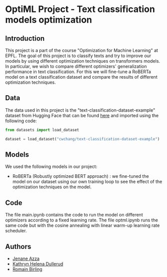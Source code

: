 # OptiML Project - Text classification models optimization

## Introduction
This project is a part of the course "Optimization for Machine Learning" at EPFL.
The goal of this project is to classify texts and try to improve our models by using different optimization techniques on transformers models. In particular, we wish to compare different optimizers' generalization performance in text classification.
For this we will fine-tune a RoBERTa model on a text classification dataset and compare the results of different optimization techniques.

## Data
The data used in this project is the "text-classification-dataset-example" dataset from Hugging Face that can be found [here](https://huggingface.co/datasets/cwchang/text-classification-dataset-example) and imported using the following code:

```python
from datasets import load_dataset

dataset = load_dataset("cwchang/text-classification-dataset-example")
```

## Models
We used the following models in our project:
- RoBERTa (Robustly optimized BERT approach) : we fine-tuned the model on our dataset using our own training loop to see the effect of the optimization techniques on the model.

## Code
The file main.ipynb contains the code to run the model on different optimizers according to a fixed learning rate. The file optml.ipynb runs the same code but with the cosine annealing with linear warm-up learning rate scheduler.

## Authors
- [Jenane Azza](https://github.com/jenaneAzza)
- [Kathryn Helena Dullerud](https://github.com/kdullerud)
- [Romain Birling](https://github.com/rombirli)
